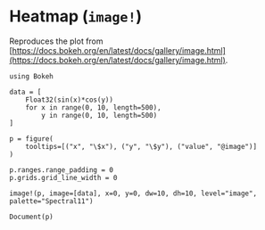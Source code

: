 # Heatmap (`image!`)

Reproduces the plot from [https://docs.bokeh.org/en/latest/docs/gallery/image.html](https://docs.bokeh.org/en/latest/docs/gallery/image.html).

```@example
using Bokeh

data = [
	Float32(sin(x)*cos(y))
	for x in range(0, 10, length=500),
	    y in range(0, 10, length=500)
]

p = figure(
    tooltips=[("x", "\$x"), ("y", "\$y"), ("value", "@image")]
)

p.ranges.range_padding = 0
p.grids.grid_line_width = 0

image!(p, image=[data], x=0, y=0, dw=10, dh=10, level="image", palette="Spectral11")

Document(p)
```
